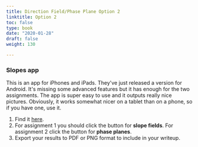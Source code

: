 ```yaml
---
title: Direction Field/Phase Plane Option 2
linktitle: Option 2
toc: false
type: book
date: "2020-01-28"
draft: false
weight: 130

---
```


### Slopes app
This is an app for iPhones and iPads. They've just released a version for Android. It's missing some advanced features but it has enough for the two assignments. The app is super easy to use and it outputs really nice pictures. Obviously, it works somewhat nicer on a tablet than on a phone, so if you have one, use it.
1. Find it [here](https://sites.google.com/a/pepperdine.edu/slopes/). 
1. For assignment 1 you should click the button for **slope fields**. For assignment 2 click the button for **phase planes**.
2. Export your results to PDF or PNG format to include in your writeup.
